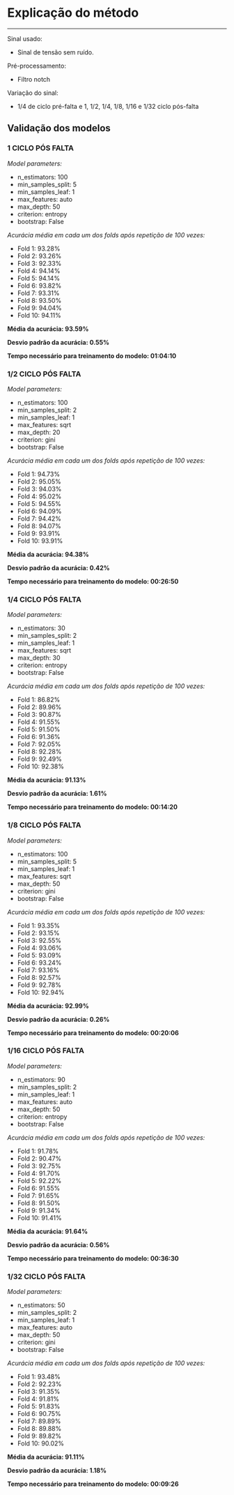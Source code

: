 # Explicação do método
---
Sinal usado:
- Sinal de tensão sem ruído.

Pré-processamento:
- Filtro notch

Variação do sinal:
- 1/4 de ciclo pré-falta e 1, 1/2, 1/4, 1/8, 1/16 e 1/32 ciclo pós-falta

## Validação dos modelos
### 1 CICLO PÓS FALTA 
*Model parameters:*
- n_estimators: 100
- min_samples_split: 5
- min_samples_leaf: 1
- max_features: auto
- max_depth: 50
- criterion: entropy
- bootstrap: False

*Acurácia média em cada um dos folds após repetição de 100 vezes:*
- Fold 1: 93.28%
- Fold 2: 93.26%
- Fold 3: 92.33%
- Fold 4: 94.14%
- Fold 5: 94.14%
- Fold 6: 93.82%
- Fold 7: 93.31%
- Fold 8: 93.50%
- Fold 9: 94.04%
- Fold 10: 94.11%

**Média da acurácia: 93.59%**

**Desvio padrão da acurácia: 0.55%**

**Tempo necessário para treinamento do modelo: 01:04:10**

### 1/2 CICLO PÓS FALTA
*Model parameters:*
- n_estimators: 100
- min_samples_split: 2
- min_samples_leaf: 1
- max_features: sqrt
- max_depth: 20
- criterion: gini
- bootstrap: False

*Acurácia média em cada um dos folds após repetição de 100 vezes:*
- Fold 1: 94.73%
- Fold 2: 95.05%
- Fold 3: 94.03%
- Fold 4: 95.02%
- Fold 5: 94.55%
- Fold 6: 94.09%
- Fold 7: 94.42%
- Fold 8: 94.07%
- Fold 9: 93.91%
- Fold 10: 93.91%

**Média da acurácia: 94.38%**

**Desvio padrão da acurácia: 0.42%**

**Tempo necessário para treinamento do modelo: 00:26:50**


### 1/4 CICLO PÓS FALTA
*Model parameters:*
- n_estimators: 30
- min_samples_split: 2
- min_samples_leaf: 1
- max_features: sqrt
- max_depth: 30
- criterion: entropy
- bootstrap: False

*Acurácia média em cada um dos folds após repetição de 100 vezes:*
- Fold 1: 86.82%
- Fold 2: 89.96%
- Fold 3: 90.87%
- Fold 4: 91.55%
- Fold 5: 91.50%
- Fold 6: 91.36%
- Fold 7: 92.05%
- Fold 8: 92.28%
- Fold 9: 92.49%
- Fold 10: 92.38%

**Média da acurácia: 91.13%**

**Desvio padrão da acurácia: 1.61%**

**Tempo necessário para treinamento do modelo: 00:14:20**

### 1/8 CICLO PÓS FALTA
*Model parameters:*
- n_estimators: 100
- min_samples_split: 5
- min_samples_leaf: 1
- max_features: sqrt
- max_depth: 50
- criterion: gini
- bootstrap: False

*Acurácia média em cada um dos folds após repetição de 100 vezes:*
- Fold 1: 93.35%
- Fold 2: 93.15%
- Fold 3: 92.55%
- Fold 4: 93.06%
- Fold 5: 93.09%
- Fold 6: 93.24%
- Fold 7: 93.16%
- Fold 8: 92.57%
- Fold 9: 92.78%
- Fold 10: 92.94%

**Média da acurácia: 92.99%**

**Desvio padrão da acurácia: 0.26%**

**Tempo necessário para treinamento do modelo: 00:20:06**

### 1/16 CICLO PÓS FALTA
*Model parameters:*
- n_estimators: 90
- min_samples_split: 2
- min_samples_leaf: 1
- max_features: auto
- max_depth: 50
- criterion: entropy
- bootstrap: False

*Acurácia média em cada um dos folds após repetição de 100 vezes:*
- Fold 1: 91.78%
- Fold 2: 90.47%
- Fold 3: 92.75%
- Fold 4: 91.70%
- Fold 5: 92.22%
- Fold 6: 91.55%
- Fold 7: 91.65%
- Fold 8: 91.50%
- Fold 9: 91.34%
- Fold 10: 91.41%

**Média da acurácia: 91.64%**

**Desvio padrão da acurácia: 0.56%**

**Tempo necessário para treinamento do modelo: 00:36:30**

### 1/32 CICLO PÓS FALTA
*Model parameters:*
- n_estimators: 50
- min_samples_split: 2
- min_samples_leaf: 1
- max_features: auto
- max_depth: 50
- criterion: gini
- bootstrap: False

*Acurácia média em cada um dos folds após repetição de 100 vezes:*
- Fold 1: 93.48%
- Fold 2: 92.23%
- Fold 3: 91.35%
- Fold 4: 91.81%
- Fold 5: 91.83%
- Fold 6: 90.75%
- Fold 7: 89.89%
- Fold 8: 89.88%
- Fold 9: 89.82%
- Fold 10: 90.02%

**Média da acurácia: 91.11%**

**Desvio padrão da acurácia: 1.18%**

**Tempo necessário para treinamento do modelo: 00:09:26**